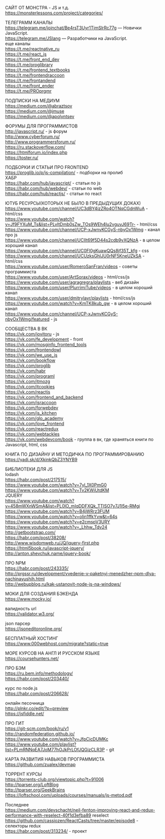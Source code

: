 САЙТ ОТ МОНСТРА - JS и т.д.</br>
https://monsterlessons.com/project/categories/</br>

ТЕЛЕГРАММ КАНАЛЫ</br>
https://telegram.me/joinchat/Be4rsT3Uyr1TjmSlrRc77g — Новички JavaScript.</br>
https://telegram.me/JSlang — Разработчики на JavaScript.</br>
еще каналы</br>
https://t.me/reactnative_ru </br>
https://t.me/react_js </br>
https://t.me/front_end_dev </br>
https://t.me/proglibrary </br>
https://t.me/frontend_textbooks </br>
https://t.me/frontendraccoon </br>
https://t.me/frontandend </br>
https://t.me/front_ender </br>
https://t.me/PROprgmr </br>

ПОДПИСКИ НА МЕДИУМ</br>
https://medium.com/@abraztsov </br>
https://medium.com/@jmuse </br>
https://medium.com/@apolyntsev</br>

ФОРУМЫ ДЛЯ ПРОГРАММИСТОВ</br>
http://javascript.ru/ - js форум</br>
http://www.cyberforum.ru/</br>
http://www.programmersforum.ru/</br>
https://ru.stackoverflow.com/</br>
https://htmlforum.io/index.php</br>
https://toster.ru/</br>

ПОДБОРКИ И СТАТЬИ ПРО FRONTEND</br>
https://proglib.io/p/js-compilation/ - подборки на пролиб</br>
ХАБР</br>
https://habr.com/hub/javascript/ - статьи по js</br>
https://habr.com/hub/webdev/ - статьи по web</br>
https://habr.com/hub/reactjs/ - статьи по react</br>

ЮТУБ РЕСУРСЫ(КОТОРЫХ НЕ БЫЛО В ПРЕДЫДУЩИХ ДОКАХ)</br>
https://www.youtube.com/channel/UC3dBY4izZRo4OTNqCGdnWuA - html/css</br>
https://www.youtube.com/watch?v=Jf9FYXuM_Ts&list=PLvItDmb0sZw_TOs9WEh4Iu2vguvJ69Tr- - html/css</br>
https://www.youtube.com/channel/UCP-xJwnvKCGyS-nbyOx1Wmg - канал про js</br>
https://www.youtube.com/channel/UCIIt69f5D44s2cdb9vXQNzA - в целом хороший канал</br>
https://www.youtube.com/channel/UC0Fl0gKuawQQs8jf35T_kfg - css</br>
https://www.youtube.com/channel/UCUzksGhlJU0rNF5KneUZkSA - html/css</br>
https://www.youtube.com/user/RomeroSanFran/videos - советы программиста</br>
https://www.youtube.com/user/ArtSorax/videos - html/css/js</br>
https://www.youtube.com/user/agragregra/playlists - веб дизайн</br>
https://www.youtube.com/user/PlurrimiTube/videos - в целом хороший канал</br>
https://www.youtube.com/user/dmitrylavr/playlists - html/css/js</br>
https://www.youtube.com/watch?v=KmTK8kub_gw - в целом хороший канал</br>
https://www.youtube.com/channel/UCP-xJwnvKCGyS-nbyOx1Wmg/featured - js</br>

СООБЩЕСТВА В ВК</br>
https://vk.com/jovitoru - js </br>
https://vk.com/fe_development - front </br>
https://vk.com/mosginfo_frontend_tools </br>
https://vk.com/frontendowl </br>
https://vk.com/we_use_js </br>
https://vk.com/bookflow </br>
https://vk.com/proglib </br>
https://vk.com/habr </br>
https://vk.com/programl </br>
https://vk.com/itmozg </br>
https://vk.com/itcookies </br>
https://vk.com/reactjs </br>
https://vk.com/frontend_and_backend </br>
https://vk.com/jsraccoon </br>
https://vk.com/forwebdev </br>
https://vk.com/js_kitchen </br>
https://vk.com/glo_academy </br>
https://vk.com/love_frontend </br>
https://vk.com/reactredux </br>
https://vk.com/webtackles </br>
https://vk.com/webdevcom/book - группа в вк, где храняться книги по Javascript, html, css</br>


КНИГА ПО ДИЗАЙНУ И МЕТОДИЧКА ПО ПРОГРАММИРОВАНИЮ</br>
https://yadi.sk/d/XkinkQbZ3YNYB9</br>


БИБЛИОТЕКИ ДЛЯ JS</br>
lodash</br>
https://habr.com/post/217515/</br>
https://www.youtube.com/watch?v=7yl_1X0PmG0</br>
https://www.youtube.com/watch?v=Tv2KWiUtdKM </br>
JQUERY</br>
https://www.youtube.com/watch?v=458mWXnWSmA&list=PL0lO_mIqDDFXQk_TTlSO7y7J1l5e-RMgi</br>
https://www.youtube.com/watch?v=B4jWRrz3FUM</br>
https://www.youtube.com/watch?v=oIin1ffkYvw&t=64s</br>
https://www.youtube.com/watch?v=e2cmspV3URY</br>
https://www.youtube.com/watch?v=_Lhhw_Tdv24</br>
http://getbootstrap.com/</br>
https://habr.com/post/38208/</br>
http://www.wisdomweb.ru/JQ/jquery-first.php</br>
https://html5book.ru/javascript-jquery/</br>
http://anton.shevchuk.name/jquery-book/ </br>


ПРО NPM</br>
https://habr.com/post/243335/</br>
http://prgssr.ru/development/vvedenie-v-paketnyj-menedzher-npm-dlya-nachinayushih.html</br>
http://webupblog.ru/kak-ustanovit-node-js-na-windows/</br>

МОКИ ДЛЯ СОЗДАНИЯ БЭКЕНДА</br>
https://www.mocky.io/ </br>

валидность url</br>
https://validator.w3.org/</br>

json парсер </br>
https://jsoneditoronline.org/ </br>

БЕСПЛАТНЫЙ ХОСТИНГ</br>
https://www.000webhost.com/migrate?static=true</br>

МОРЕ КУРСОВ НА АНГЛ И РУССКОМ ЯЗЫКЕ</br>
https://coursehunters.net/</br>

ПРО БЭМ</br>
https://ru.bem.info/methodology/ </br>
https://habr.com/post/203440/</br>

курс по node.js</br>
https://habr.com/post/206628/</br>

онлайн песочница</br>
http://plnkr.co/edit/?p=preview</br>
https://jsfiddle.net/</br>

ПРО ГИТ</br>
https://git-scm.com/book/ru/v1</br>
http://randomfederation.github.io/</br>
https://www.youtube.com/watch?v=JfpCicDUMKc</br>
https://www.youtube.com/playlist?list=PLmRNNqEA7JoM77hOJkPrLOfJQGizCLR3P - git</br>

КАРТА РАЗВИТИЯ НАВЫКОВ ПРОГРАММИСТА</br>
https://github.com/zualex/devmap</br>

ТОРРЕНТ КУРСЫ</br>
https://torrents-club.org/viewtopic.php?t=91006</br>
http://tparser.org/LoftBlog</br>
http://tparser.org/GeekBrains</br>
https://loftschool.com/uploads/courses/manuals/js-metod.pdf</br>

Последнее</br>
https://medium.com/devschacht/neil-fenton-improving-react-and-redux-performance-with-reselect-40f1d3efba89 reselect</br>
https://github.com/cassiozen/ReactCasts/tree/master/episode8 - селекторы redux</br>
https://habr.com/post/313234/ - проект</br>

